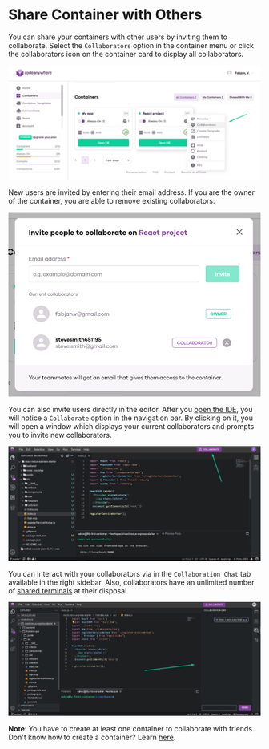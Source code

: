 # Share Container with Others

You can share your containers with other users by inviting them to collaborate. Select the <code>Collaborators</code> option in the container menu or click the collaborators icon on the container card to display all collaborators.

<p><img src="/images/editor/collaboration/invite-1.png" alt="Display collaborators 1" class="width-80"/></p>

New users are invited by entering their email address. If you are the owner of the container, you are able to remove existing collaborators.

<p><img src="/images/editor/collaboration/invite-2.png" alt="Invite collaborators" class="width-60"/></p>

You can also invite users directly in the editor. After you [open the IDE](/editor/introduction/how-to-access), you will notice a <code>Collaborate</code> option in the navigation bar. By clicking on it, you will open a window which displays your current collaborators and prompts you to invite new collaborators.

<p><img src="/images/editor/collaboration/collaborate-button.png" alt="Share" class="width-90"/></p>

You can interact with your collaborators via in the <code>Collaboration Chat</code> tab available in the right sidebar. Also, collaborators have an unlimited number of [shared terminals](/editor/collaboration/collaboration-terminals) at their disposal.

<p><img src="/images/editor/collaboration/collaboration-chat.png" alt="Collaboration chat tab" class="width-90"/></p>

**Note**: You have to create at least one container to collaborate with friends. Don't know how to create a container? Learn [here](/dashboard/containers/create-new-container).
